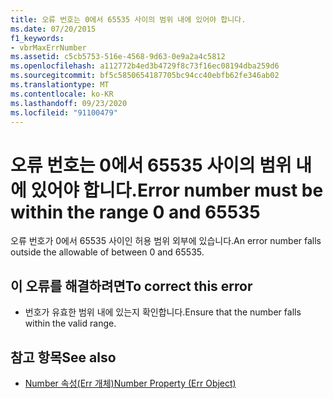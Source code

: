 ```yaml
---
title: 오류 번호는 0에서 65535 사이의 범위 내에 있어야 합니다.
ms.date: 07/20/2015
f1_keywords:
- vbrMaxErrNumber
ms.assetid: c5cb5753-516e-4568-9d63-0e9a2a4c5812
ms.openlocfilehash: a112772b4ed3b4729f8c73f16ec08194dba259d6
ms.sourcegitcommit: bf5c5850654187705bc94cc40ebfb62fe346ab02
ms.translationtype: MT
ms.contentlocale: ko-KR
ms.lasthandoff: 09/23/2020
ms.locfileid: "91100479"
---
```

# <a name="error-number-must-be-within-the-range-0-and-65535"></a><span data-ttu-id="6fffd-102">오류 번호는 0에서 65535 사이의 범위 내에 있어야 합니다.</span><span class="sxs-lookup"><span data-stu-id="6fffd-102">Error number must be within the range 0 and 65535</span></span>

<span data-ttu-id="6fffd-103">오류 번호가 0에서 65535 사이인 허용 범위 외부에 있습니다.</span><span class="sxs-lookup"><span data-stu-id="6fffd-103">An error number falls outside the allowable of between 0 and 65535.</span></span>  
  
## <a name="to-correct-this-error"></a><span data-ttu-id="6fffd-104">이 오류를 해결하려면</span><span class="sxs-lookup"><span data-stu-id="6fffd-104">To correct this error</span></span>  
  
- <span data-ttu-id="6fffd-105">번호가 유효한 범위 내에 있는지 확인합니다.</span><span class="sxs-lookup"><span data-stu-id="6fffd-105">Ensure that the number falls within the valid range.</span></span>  
  
## <a name="see-also"></a><span data-ttu-id="6fffd-106">참고 항목</span><span class="sxs-lookup"><span data-stu-id="6fffd-106">See also</span></span>

- [<span data-ttu-id="6fffd-107">Number 속성(Err 개체)</span><span class="sxs-lookup"><span data-stu-id="6fffd-107">Number Property (Err Object)</span></span>](xref:Microsoft.VisualBasic.ErrObject.Number%2A)
